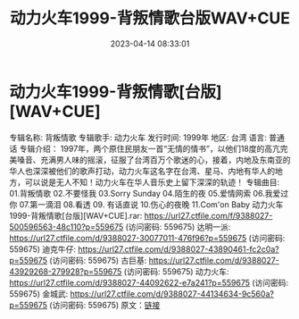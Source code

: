 ﻿---
title: 动力火车1999-背叛情歌台版WAV+CUE
date: 2023-04-14 08:33:01
categories: WAV车载音乐、镜像
tags: 华语中文
---
# 动力火车1999-背叛情歌[台版][WAV+CUE]

专辑名称: 背叛情歌
专辑歌手: 动力火车
发行时间: 1999年
地区: 台湾
语言: 普通话
专辑介绍：
1997年，两个原住民朋友一首“无情的情书”，以他们18度的高亢完美嗓音、充满男人味的摇滚，征服了台湾百万个歌迷的心，接着，内地及东南亚的华人也深深被他们的歌声打动，动力火车这名字在台湾、星马、内地有华人的地方，可以说是无人不知！动力火车在华人音乐史上留下深深的轨迹！
专辑曲目:
01.背叛情歌
02.不要怪我
03.Sorry Sunday
04.陌生的夜
05.爱情网索
06.我爱过你
07.第一滴泪
08.看透
09. 有话直说
10.伤心的夜晚
11.Com'on Baby
动力火车1999-背叛情歌[台版][WAV+CUE].rar: https://url27.ctfile.com/f/9388027-500596563-48c110?p=559675
(访问密码: 559675)
达明一派: https://url27.ctfile.com/d/9388027-30077011-476f96?p=559675
(访问密码: 559675)
迪克牛仔: https://url27.ctfile.com/d/9388027-43890461-fc2c0a?p=559675
(访问密码: 559675)
古巨基: https://url27.ctfile.com/d/9388027-43929268-279928?p=559675
(访问密码: 559675)
动力火车: https://url27.ctfile.com/d/9388027-44092622-e7a241?p=559675
(访问密码: 559675)
金城武: https://url27.ctfile.com/d/9388027-44134634-9c560a?p=559675
(访问密码: 559675)
原文：[链接](https://blog.sina.com.cn/s/blog_1647c7e76010311fw.html)